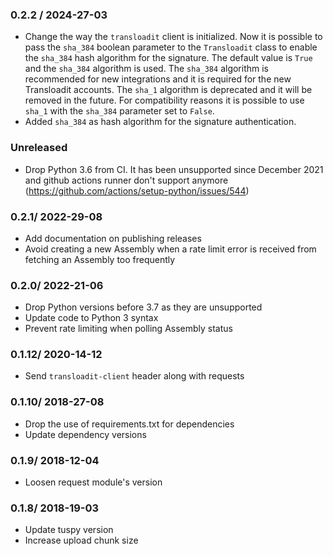 ### 0.2.2 / 2024-27-03 ###
- Change the way the `transloadit` client is initialized. Now it is possible to pass the `sha_384` boolean parameter to the `Transloadit` class to enable the `sha_384` hash algorithm for the signature. The default value is `True` and the `sha_384` algorithm is used. The `sha_384` algorithm is recommended for new integrations and it is required for the new Transloadit accounts. The `sha_1` algorithm is deprecated and it will be removed in the future. For compatibility reasons it is possible to use `sha_1` with the `sha_384` parameter set to `False`. 
- Added `sha_384` as hash algorithm for the signature authentication.


### Unreleased
- Drop Python 3.6 from CI. It has been unsupported since December 2021 and github actions runner don't support anymore (https://github.com/actions/setup-python/issues/544)

### 0.2.1/ 2022-29-08 ###

* Add documentation on publishing releases
* Avoid creating a new Assembly when a rate limit error is received from fetching an Assembly too frequently

### 0.2.0/ 2022-21-06 ###

* Drop Python versions before 3.7 as they are unsupported
* Update code to Python 3 syntax
* Prevent rate limiting when polling Assembly status

### 0.1.12/ 2020-14-12 ###

* Send `transloadit-client` header along with requests

### 0.1.10/ 2018-27-08 ###

* Drop the use of requirements.txt for dependencies
* Update dependency versions

### 0.1.9/ 2018-12-04 ###

* Loosen request module's version

### 0.1.8/ 2018-19-03 ###

* Update tuspy version
* Increase upload chunk size
